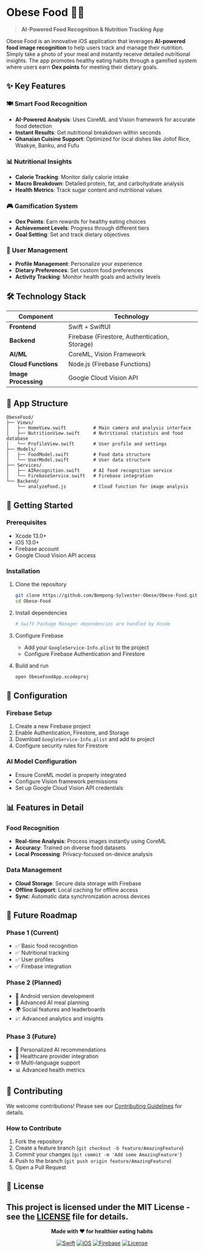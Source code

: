 # Obese Food 🍏📱

> **AI-Powered Food Recognition & Nutrition Tracking App**

Obese Food is an innovative iOS application that leverages **AI-powered food image recognition** to help users track and manage their nutrition. Simply take a photo of your meal and instantly receive detailed nutritional insights. The app promotes healthy eating habits through a gamified system where users earn **Oex points** for meeting their dietary goals.

## ✨ Key Features

### 🍽️ **Smart Food Recognition**
- **AI-Powered Analysis**: Uses CoreML and Vision framework for accurate food detection
- **Instant Results**: Get nutritional breakdown within seconds
- **Ghanaian Cuisine Support**: Optimized for local dishes like Jollof Rice, Waakye, Banku, and Fufu

### 📊 **Nutritional Insights**
- **Calorie Tracking**: Monitor daily calorie intake
- **Macro Breakdown**: Detailed protein, fat, and carbohydrate analysis
- **Health Metrics**: Track sugar content and nutritional values

### 🎮 **Gamification System**
- **Oex Points**: Earn rewards for healthy eating choices
- **Achievement Levels**: Progress through different tiers
- **Goal Setting**: Set and track dietary objectives

### 👤 **User Management**
- **Profile Management**: Personalize your experience
- **Dietary Preferences**: Set custom food preferences
- **Activity Tracking**: Monitor health goals and activity levels

## 🛠️ Technology Stack

| Component | Technology |
|-----------|------------|
| **Frontend** | Swift + SwiftUI |
| **Backend** | Firebase (Firestore, Authentication, Storage) |
| **AI/ML** | CoreML, Vision Framework |
| **Cloud Functions** | Node.js (Firebase Functions) |
| **Image Processing** | Google Cloud Vision API |

## 📱 App Structure

```
ObeseFood/
├── Views/
│   ├── HomeView.swift          # Main camera and analysis interface
│   ├── NutritionView.swift     # Nutritional statistics and food database
│   └── ProfileView.swift       # User profile and settings
├── Models/
│   ├── FoodModel.swift         # Food data structure
│   └── UserModel.swift         # User data structure
├── Services/
│   ├── AIRecognition.swift     # AI food recognition service
│   └── FirebaseService.swift   # Firebase integration
└── Backend/
    └── analyzeFood.js          # Cloud function for image analysis
```

## 🚀 Getting Started

### Prerequisites
- Xcode 13.0+
- iOS 13.0+
- Firebase account
- Google Cloud Vision API access

### Installation
1. Clone the repository
   ```bash
   git clone https://github.com/Bempong-Sylvester-Obese/Obese-Food.git
   cd Obese-Food
   ```

2. Install dependencies
   ```bash
   # Swift Package Manager dependencies are handled by Xcode
   ```

3. Configure Firebase
   - Add your `GoogleService-Info.plist` to the project
   - Configure Firebase Authentication and Firestore

4. Build and run
   ```bash
   open ObeseFoodApp.xcodeproj
   ```

## 🔧 Configuration

### Firebase Setup
1. Create a new Firebase project
2. Enable Authentication, Firestore, and Storage
3. Download `GoogleService-Info.plist` and add to project
4. Configure security rules for Firestore

### AI Model Configuration
- Ensure CoreML model is properly integrated
- Configure Vision framework permissions
- Set up Google Cloud Vision API credentials

## 📊 Features in Detail

### Food Recognition
- **Real-time Analysis**: Process images instantly using CoreML
- **Accuracy**: Trained on diverse food datasets
- **Local Processing**: Privacy-focused on-device analysis

### Data Management
- **Cloud Storage**: Secure data storage with Firebase
- **Offline Support**: Local caching for offline access
- **Sync**: Automatic data synchronization across devices

## 🎯 Future Roadmap

### Phase 1 (Current)
- ✅ Basic food recognition
- ✅ Nutritional tracking
- ✅ User profiles
- ✅ Firebase integration

### Phase 2 (Planned)
- 📱 Android version development
- 🧠 Advanced AI meal planning
- 🌍 Social features and leaderboards
- 📈 Advanced analytics and insights

### Phase 3 (Future)
- 🤖 Personalized AI recommendations
- 🏥 Healthcare provider integration
- 🌐 Multi-language support
- 📊 Advanced health metrics

## 🤝 Contributing

We welcome contributions! Please see our [Contributing Guidelines](CONTRIBUTING.md) for details.

### How to Contribute
1. Fork the repository
2. Create a feature branch (`git checkout -b feature/AmazingFeature`)
3. Commit your changes (`git commit -m 'Add some AmazingFeature'`)
4. Push to the branch (`git push origin feature/AmazingFeature`)
5. Open a Pull Request

## 📄 License

This project is licensed under the MIT License - see the [LICENSE](LICENSE) file for details.
---
<div align="center">

**Made with ❤️ for healthier eating habits**

[![Swift](https://img.shields.io/badge/Swift-5.0-orange.svg)](https://swift.org)
[![iOS](https://img.shields.io/badge/iOS-13.0+-blue.svg)](https://developer.apple.com/ios/)
[![Firebase](https://img.shields.io/badge/Firebase-Latest-yellow.svg)](https://firebase.google.com)
[![License](https://img.shields.io/badge/License-MIT-green.svg)](LICENSE)

</div>


